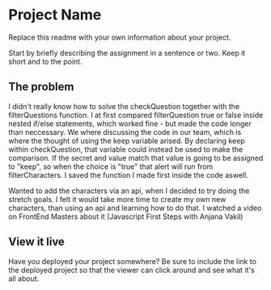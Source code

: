# Project Name

Replace this readme with your own information about your project.

Start by briefly describing the assignment in a sentence or two. Keep it short and to the point.

## The problem

I didn't really know how to solve the checkQuestion together with the filterQuestions function. I at first compared filterQuestion true or false inside nested if/else statements, which worked fine - but made the code longer than neccessary. We where discussing the code in our team, which is where the thought of using the keep variable arised. By declaring keep within checkQuestion, that variable could instead be used to make the comparison. If the secret and value match that value is going to be assigned to "keep", so when the choice is "true" that alert will run from filterCharacters. I saved the function I made first inside the code aswell. 

Wanted to add the characters via an api, when I decided to try doing the stretch goals. I felt it would take more time to create my own new characters, than using an api and learning how to do that. I watched a video on FrontEnd Masters about it (Javascript First Steps with Anjana Vakil)

## View it live

Have you deployed your project somewhere? Be sure to include the link to the deployed project so that the viewer can click around and see what it's all about.
